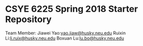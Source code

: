 # CSYE 6225 Spring 2018 Starter Repository
Team Member:
Jiawei Yao:yao.jiaw@husky.neu.edu
Ruixin Li:li.ruix@husky.neu.edu
Boxuan Lu:lu.bo@husky.neu.edu
